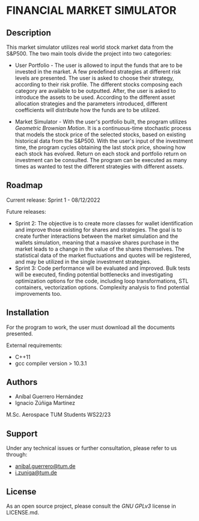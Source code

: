 # **FINANCIAL MARKET SIMULATOR**

## Description

This market simulator utilizes real world stock market data from the S&P500. The two main tools divide the project into two categories:
- User Portfolio - The user is allowed to input the funds that are to be invested in the market. A few predefined strategies at different risk levels are presented. The user is asked to choose their strategy, according to their risk profile. The different stocks composing each category are available to be outputted. After, the user is asked to introduce the assets to be used. According to the different asset allocation strategies and the parameters introduced, different coefficients will distribute how the funds are to be utilized.

- Market Simulator - With the user's portfolio built, the program utilizes _Geometric Brownian Motion_. It is a continuous-time stochastic process that models the stock price of the selected stocks, based on existing historical data from the S&P500. With the user's input of the investment time, the program cycles obtaining the last stock price, showing how each stock has evolved. Return on each stock and portfolio return on investment can be consulted. The program can be executed as many times as wanted to test the different strategies with different assets.

## Roadmap
Current release: Sprint 1 - 08/12/2022

Future releases:
- Sprint 2: The objective is to create more classes for wallet identification and improve those existing for shares and strategies. The goal is to create further interactions between the market simulation and the wallets simulation, meaning that a massive shares purchase in the market leads to a change in the value of the shares themselves. The statistical data of the market fluctuations and quotes will be registered, and may be utilized in the single investment strategies.
- Sprint 3: Code performance will be evaluated and improved. Bulk tests will be executed, finding potential bottlenecks and investigating optimization options for the code, including loop transformations, STL containers, vectorization options. Complexity analysis to find potential improvements too.

## Installation
For the program to work, the user must download all the documents presented.

External requirements: 
- C++11
- gcc compiler version > 10.3.1

## Authors
- Aníbal Guerrero Hernández
- Ignacio Zúñiga Martinez

M.Sc. Aerospace TUM Students WS22/23

## Support
Under any technical issues or further consultation, please refer to us through:

- anibal.guerrero@tum.de
- i.zuniga@tum.de

## License
As an open source project, please consult the _GNU GPLv3_ license in LICENSE.md.
